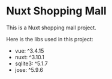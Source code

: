 
# Nuxt Shopping Mall

This is a Nuxt shopping mall project.

Here is the libs used in this project:

- vue: ^3.4.15
- nuxt: ^3.10.1
- sqlite3: ^5.1.7
- jose: ^5.9.6
